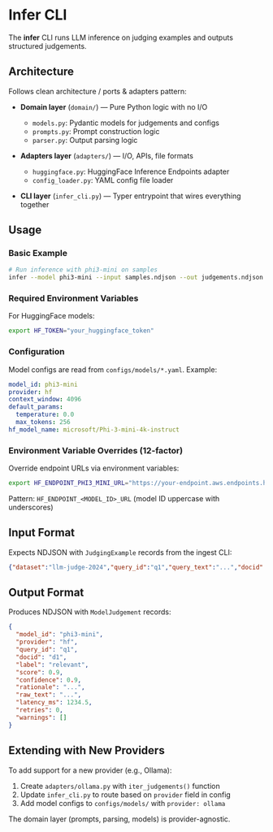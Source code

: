 # Infer CLI

The **infer** CLI runs LLM inference on judging examples and outputs structured judgements.

## Architecture

Follows clean architecture / ports & adapters pattern:

- **Domain layer** (`domain/`) — Pure Python logic with no I/O
  - `models.py`: Pydantic models for judgements and configs
  - `prompts.py`: Prompt construction logic
  - `parser.py`: Output parsing logic

- **Adapters layer** (`adapters/`) — I/O, APIs, file formats
  - `huggingface.py`: HuggingFace Inference Endpoints adapter
  - `config_loader.py`: YAML config file loader

- **CLI layer** (`infer_cli.py`) — Typer entrypoint that wires everything together

## Usage

### Basic Example

```bash
# Run inference with phi3-mini on samples
infer --model phi3-mini --input samples.ndjson --out judgements.ndjson --limit 10
```

### Required Environment Variables

For HuggingFace models:
```bash
export HF_TOKEN="your_huggingface_token"
```

### Configuration

Model configs are read from `configs/models/*.yaml`. Example:

```yaml
model_id: phi3-mini
provider: hf
context_window: 4096
default_params:
  temperature: 0.0
  max_tokens: 256
hf_model_name: microsoft/Phi-3-mini-4k-instruct
```

### Environment Variable Overrides (12-factor)

Override endpoint URLs via environment variables:

```bash
export HF_ENDPOINT_PHI3_MINI_URL="https://your-endpoint.aws.endpoints.huggingface.cloud"
```

Pattern: `HF_ENDPOINT_<MODEL_ID>_URL` (model ID uppercase with underscores)

## Input Format

Expects NDJSON with `JudgingExample` records from the ingest CLI:

```json
{"dataset":"llm-judge-2024","query_id":"q1","query_text":"...","docid":"d1","doc":"...","gold_relevance":1}
```

## Output Format

Produces NDJSON with `ModelJudgement` records:

```json
{
  "model_id": "phi3-mini",
  "provider": "hf",
  "query_id": "q1",
  "docid": "d1",
  "label": "relevant",
  "score": 0.9,
  "confidence": 0.9,
  "rationale": "...",
  "raw_text": "...",
  "latency_ms": 1234.5,
  "retries": 0,
  "warnings": []
}
```

## Extending with New Providers

To add support for a new provider (e.g., Ollama):

1. Create `adapters/ollama.py` with `iter_judgements()` function
2. Update `infer_cli.py` to route based on `provider` field in config
3. Add model configs to `configs/models/` with `provider: ollama`

The domain layer (prompts, parsing, models) is provider-agnostic.
